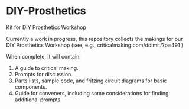 DIY-Prosthetics
===============

Kit for DIY Prosthetics Workshop

Currently a work in progress, this repository collects the makings for our DIY Prosthetics Workshop (see, e.g., criticalmaking.com/ddimit/?p=491 )

When complete, it will contain:

1. A guide to critical making.
2. Prompts for discussion.
3. Parts lists, sample code, and fritzing circuit diagrams for basic components.
4. Guide for conveners, including some considerations for finding additional prompts.
